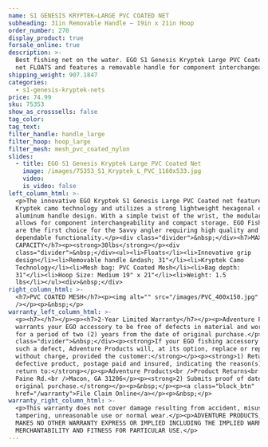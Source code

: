 ```yaml
---
name: S1 GENESIS KRYPTEK—LARGE PVC COATED NET
subheading: 31in Removable Handle — 19in x 21in Hoop
order_number: 270
display_product: true
forsale_online: true
description: >-
  Best fishing net on the water. EGO S1 Genesis Kryptek Large PVC Coated fishing
  net FLOATS and features a removable handle for component interchangeability.
shipping_weight: 907.1847
categories:
  - s1-genesis-kryptek-nets
price: 74.99
sku: 75353
show_as_crosssells: false
tag_color:
tag_text:
filter_handle: handle_large
filter_hoop: hoop_large
filter_mesh: mesh_pvc_coated_nylon
slides:
  - title: EGO S1 Genesis Kryptek Large PVC Coated Net
    image: /images/75353_S1_Kryptek_L_PVC_1160x533.jpg
    video:
    is_video: false
left_column_html: >-
  <p>The innovative EGO Kryptek S1 Genesis Large PVC Coated net features the
  Kryptek camo technology and utilizes a strong lightweight hexagonal extruded
  aluminum handle design. With a simple twist of the wrist, the modular platform
  allows for component interchangeability and compact storage. EGO Fishing Nets
  are the first choice for the Savvy angler requiring high quality and
  dependable functionality.</p><div class="divider">&nbsp;</div><h7>MAX LOAD
  CAPACITY</h7><p><strong>30lbs</strong></p><div
  class="divider">&nbsp;</div><ul><li>Floats</li><li>Innovative grip
  design</li><li>Removable handle &ndash; 31"</li><li>Kryptek Camo
  Technology</li><li>Mesh bag: PVC Coated Mesh</li><li>Bag depth:
  31"</li><li>Hoop Size: Medium 19" x 21"</li><li>Weight: 1.5
  lbs</li></ul><div>&nbsp;</div>
right_column_html: >-
  <h7>PVC COATED MESH</h7><p><img alt="" src="/images/PVC_400x150.jpg"
  /></p><p>&nbsp;</p>
warranty_left_column_html: >-
  <p><h7></h7></p><p><h7>2-Year Limited Warranty</h7></p><p>Adventure Products
  warrants your EGO accessory to be free of defects in material and workmanship
  for a period of two (2) years from the date of original purchase.</p><div
  class="divider">&nbsp;</div><p><strong>If your EGO fishing accessory exhibits
  such a defect, Adventure Products will, at its option, replace or repair it
  without charge, provided the customer:</strong></p><p><strong>1) Returns the
  defective product, postage paid and insured, indicating the reason(s) for the
  return to:</strong></p><p>Adventure Products<br />Product Returns<br />889 Guy
  Paine Rd.<br />Macon, GA 31206</p><p><strong>2) Submits proof of date of
  original purchase.</strong></p><p>&nbsp;</p><p><a class="block_btn"
  href="/warranty">File Claim Online</a></p><p>&nbsp;</p>
warranty_right_column_html: >-
  <p>This warranty does not cover damage resulting from accident, misuse, abuse,
  tampering, unreasonable use or normal wear.</p><p>ADVENTURE PRODUCTS, INC.
  MAKES NO OTHER WARRANTY EXPRESS OR IMPLIED INCLUDING THE IMPLIED WARRANTIES OF
  MERCHANTABILITY AND FITNESS FOR PARTICULAR USE.</p>
---
```

